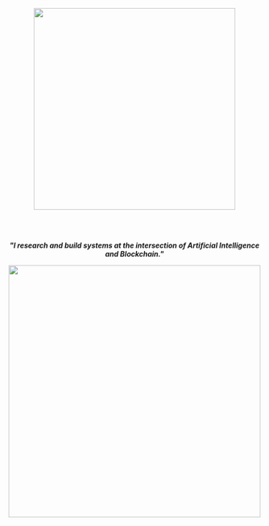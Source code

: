 <p align="center">
   <img width="400" height="400" src="https://user-images.githubusercontent.com/19872990/217677511-fddefa89-5680-4894-a15c-04d33889820b.gif">
  </p>
 <br>
 <br>
 
 <p align="center"><b><i>"I research and build systems at the intersection of Artificial Intelligence and Blockchain."</i></b></p>



<p align="center">
  <img width="500" height="500" src="https://user-images.githubusercontent.com/19872990/120787840-0fda5100-c530-11eb-8c12-39ff4ba7af72.gif">
</p>
<br>
<br>






  
 
